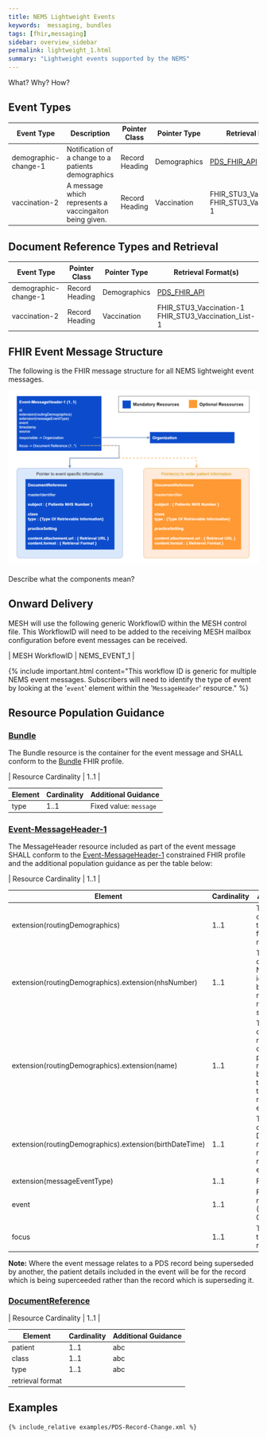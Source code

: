 ```yaml
---
title: NEMS Lightweight Events
keywords:  messaging, bundles
tags: [fhir,messaging]
sidebar: overview_sidebar
permalink: lightweight_1.html
summary: "Lightweight events supported by the NEMS"
---
```


What?
Why?
How?

## Event Types

| Event Type | Description | Pointer Class | Pointer Type | Retrieval Format(s) |
| --- | --- | --- | --- | --- |
| demographic-change-1 | Notification of a change to a patients demographics | Record Heading | Demographics | [PDS_FHIR_API](https://digital.nhs.uk/developer/api-catalogue/personal-demographics-service-fhir) |
| vaccination-2 | A message which represents a vaccingaiton being given. | Record Heading | Vaccination | FHIR_STU3_Vaccination-1<br/>FHIR_STU3_Vaccination_List-1 |


## Document Reference Types and Retrieval

| Event Type | Pointer Class | Pointer Type | Retrieval Format(s) |
| --- | --- | --- | --- |
| demographic-change-1 | Record Heading | Demographics | [PDS_FHIR_API](https://digital.nhs.uk/developer/api-catalogue/personal-demographics-service-fhir) |
| vaccination-2 | Record Heading | Vaccination | FHIR_STU3_Vaccination-1<br/>FHIR_STU3_Vaccination_List-1 |




## FHIR Event Message Structure 
 
The following is the FHIR message structure for all NEMS lightweight event messages.

<div style="text-align:center; margin-bottom:20px" >
	<a href="images/messages/lightweight_1.png" target="_blank"><img src="images/messages/lightweight_1.png"></a>
</div>

Describe what the components mean?


## Onward Delivery 

MESH will use the following generic WorkflowID within the MESH control file. This WorkflowID will need to be added to the receiving MESH mailbox configuration before event messages can be received. 

| MESH WorkflowID | NEMS_EVENT_1 |

{% include important.html content="This workflow ID is generic for multiple NEMS event messages. Subscribers will need to identify the type of event by looking at the '`event`' element within the '`MessageHeader`' resource." %}



## Resource Population Guidance 


### [Bundle](http://hl7.org/fhir/STU3/StructureDefinition/Bundle)

The Bundle resource is the container for the event message and SHALL conform to the [Bundle](http://hl7.org/fhir/STU3/StructureDefinition/Bundle) FHIR profile.

| Resource Cardinality | 1..1 |

| Element | Cardinality | Additional Guidance |
| --- | --- | --- |
| type | 1..1 | Fixed value: `message` |


### [Event-MessageHeader-1](https://fhir.nhs.uk/STU3/StructureDefinition/Event-MessageHeader-1)

The MessageHeader resource included as part of the event message SHALL conform to the [Event-MessageHeader-1](https://fhir.nhs.uk/STU3/StructureDefinition/Event-MessageHeader-1) constrained FHIR profile and the additional population guidance as per the table below:

| Resource Cardinality | 1..1 |

| Element | Cardinality | Additional Guidance |
| --- | --- | --- |
| extension(routingDemographics) | 1..1 | The extension MUST contain the details of the patient who is the focus of this event message. |
| extension(routingDemographics).extension(nhsNumber) | 1..1 | The extension MUST contain the patient’s NHS Number identifier and is used by the NEMS for routing event messages to subscribers. |
| extension(routingDemographics).extension(name) | 1..1 | The extension MUST contain the human name element containing the patient’s official names as recognised by PDS,  and match the NHS number in the routingDemographics extension. |
| extension(routingDemographics).extension(birthDateTime) | 1..1 | The extension MUST contain the patient’s Date Of Birth which matches the NHS number in the routingDemographics extension. |
| extension(messageEventType) | 1..1 | Fixed value: `new` |
| event | 1..1 | Fixed Value: pds-record-changed-1 (PDS Record Changed) |
| focus | 1..1 | This will reference the focus “Patient” resource. |

**Note:** Where the event message relates to a PDS record being superseded by another, the patient details included in the event will be for the record which is being superceeded rather than the record which is superseding it.


### [DocumentReference](https://www.hl7.org/fhir/stu3/documentreference.html)

| Resource Cardinality | 1..1 |

| Element | Cardinality | Additional Guidance |
| --- | --- | --- |
| patient | 1..1 | abc |
| class | 1..1 | abc |
| type | 1..1 | abc |
| retrieval format |


## Examples ##

```xml
{% include_relative examples/PDS-Record-Change.xml %}
```
